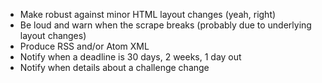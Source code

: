 * Make robust against minor HTML layout changes (yeah, right)
* Be loud and warn when the scrape breaks (probably due to underlying layout
  changes)
* Produce RSS and/or Atom XML
* Notify when a deadline is 30 days, 2 weeks, 1 day out
* Notify when details about a challenge change
